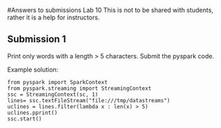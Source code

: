 #Answers to submissions Lab 10
This is not to be shared with students, rather it is a help for instructors.

## Submission 1
 Print only words with a length > 5 characters. Submit the pyspark code.

Example solution:
```
from pyspark import SparkContext
from pyspark.streaming import StreamingContext
ssc = StreamingContext(sc, 1)
lines= ssc.textFileStream("file:///tmp/datastreams")
uclines = lines.filter(lambda x : len(x) > 5)
uclines.pprint()
ssc.start()
```
